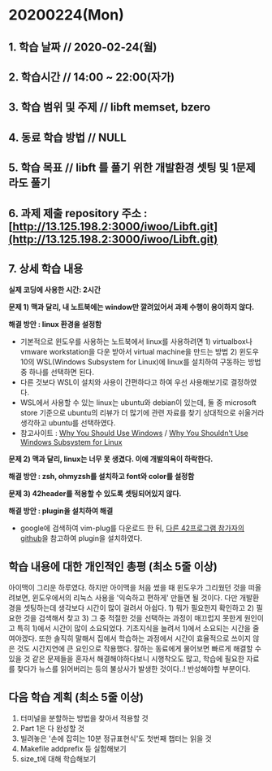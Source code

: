 # 20200224\(Mon\)

## 1. 학습 날짜 // 2020-02-24\(월\)

## 2. 학습시간 // 14:00 ~ 22:00\(자가\)

## 3. 학습 범위 및 주제 // libft memset, bzero

## 4. 동료 학습 방법 // NULL

## 5. 학습 목표 // libft 를 풀기 위한 개발환경 셋팅 및 1문제라도 풀기

## 6. 과제 제출 repository 주소 : [http://13.125.198.2:3000/iwoo/Libft.git](http://13.125.198.2:3000/iwoo/Libft.git)

## 7. 상세 학습 내용

**실제 코딩에 사용한 시간: 2시간**

**문제 1\) 맥과 달리, 내 노트북에는 window만 깔려있어서 과제 수행이 용이하지 않다.**

**해결 방안 : linux 환경을 설정함**

* 기본적으로 윈도우를 사용하는 노트북에서 linux를 사용하려면 1\) virtualbox나 vmware workstation을 다운 받아서 virtual machine을 만드는 방법 2\) 윈도우10의 WSL\(Windows Subsystem for Linux\)에 linux를 설치하여 구동하는 방법 중 하나를 선택하면 된다.
* 다른 것보다 WSL이 설치와 사용이 간편하다고 하여 우선 사용해보기로 결정하였다.
* WSL에서 사용할 수 있는 linux는 ubuntu와 debian이 있는데, 둘 중 microsoft store 기준으로 ubuntu의 리뷰가 더 많기에 관련 자료를 찾기 상대적으로 쉬울거라 생각하고 ubuntu를 선택하였다.
* 참고사이트 : [Why You Should Use Windows](https://virtualizationreview.com/articles/2018/06/11/why-you-should-use-windows-subsystem-for-linux.aspx) / [Why You Shouldn't Use Windows Subsystem for Linux](https://virtualizationreview.com/articles/2018/07/17/reasons-to-not-use-wsl.aspx)

**문제 2\) 맥과 달리, linux는 너무 못 생겼다. 이에 개발의욕이 하락한다.**

**해결 방안 : zsh, ohmyzsh를 설치하고 font와 color를 설정함**

**문제 3\) 42header를 적용할 수 있도록 셋팅되어있지 않다.**

**해결 방안 : plugin을 설치하여 해결**

* google에 검색하여 vim-plug를 다운로드 한 뒤, [다른 42프로그램 참가자의 github](https://github.com/pbondoer/vim-42header)을 참고하여 plugin을 설치하였다.

## 학습 내용에 대한 개인적인 총평 \(최소 5줄 이상\)

아이맥이 그리운 하루였다. 하지만 아이맥을 처음 썼을 때 윈도우가 그리웠던 것을 떠올려보면, 윈도우에서의 리눅스 사용을 '익숙하고 편하게' 만들면 될 것이다. 다만 개발환경을 셋팅하는데 생각보다 시간이 많이 걸려서 아쉽다. 1\) 뭐가 필요한지 확인하고 2\) 필요한 것을 검색해서 찾고 3\) 그 중 적절한 것을 선택하는 과정이 매끄럽지 못한게 원인이고 특히 1\)에서 시간이 많이 소요되었다. 기초지식을 늘려서 1\)에서 소요되는 시간을 줄여야겠다. 또한 솔직히 말해서 집에서 학습하는 과정에서 시간이 효율적으로 쓰이지 않은 것도 시간지연에 큰 요인으로 작용했다. 잘하는 동료에게 물어보면 빠르게 해결할 수 있을 것 같은 문제들을 혼자서 해결해야하다보니 시행착오도 많고, 학습에 필요한 자료를 찾다가 뉴스를 읽어버리는 등의 불상사가 발생한 것이다..! 반성해야할 부분이다.

## 다음 학습 계획 \(최소 5줄 이상\)

1. 터미널을 분할하는 방법을 찾아서 적용할 것
2. Part 1은 다 완성할 것
3. 빌려놓은 '손에 잡히는 10분 정규표현식'도 첫번째 챕터는 읽을 것
4. Makefile addprefix 등 실험해보기
5. size\_t에 대해 학습해보기

